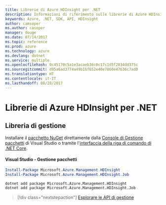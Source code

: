 ```yaml
---
title: Librerie di Azure HDInsight per .NET
description: Informazioni di riferimento sulle librerie di Azure HDInsight per .NET
keywords: Azure, .NET, SDK, API, HDInsight
author: camsoper
ms.author: casoper
manager: douge
ms.date: 07/14/2017
ms.topic: reference
ms.prod: azure
ms.technology: azure
ms.devlang: dotnet
ms.service: multiple
ms.openlocfilehash: 0c45170c5a1e3acaeb36c0c17c1d5f2834dd375c
ms.sourcegitcommit: d95a6ad3774a49b16f652e40e7860e47636c7ad0
ms.translationtype: HT
ms.contentlocale: it-IT
ms.lasthandoff: 08/28/2017
---
```

# <a name="azure-hdinsight-libraries-for-net"></a>Librerie di Azure HDInsight per .NET

## <a name="management-library"></a>Libreria di gestione

Installare il [pacchetto NuGet](https://www.nuget.org/packages/Microsoft.Azure.Management.HDInsight) direttamente dalla [Console di Gestione pacchetti][PackageManager] di Visual Studio o tramite l'[interfaccia della riga di comando di .NET Core][DotNetCLI].

#### <a name="visual-studio-package-manager"></a>Visual Studio - Gestione pacchetti

```powershell
Install-Package Microsoft.Azure.Management.HDInsight
Install-Package Microsoft.Azure.Management.HDInsight.Job
```

```bash
dotnet add package Microsoft.Azure.Management.HDInsight
dotnet add package Microsoft.Azure.Management.HDInsight.Job
```

> [!div class="nextstepaction"]
> [Esplorare le API di gestione](/dotnet/api/overview/azure/hdinsights/management)

[PackageManager]: https://docs.microsoft.com/nuget/tools/package-manager-console
[DotNetCLI]: https://docs.microsoft.com/en-us/dotnet/core/tools/dotnet-add-package
